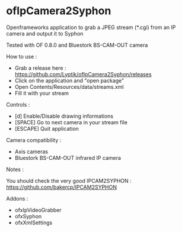 ofIpCamera2Syphon
=================

Openframeworks application to grab a JPEG stream (*.cgi) from an IP camera and output it to Syphon

Tested with OF 0.8.0 and Bluestork BS-CAM-OUT camera

How to use :

- Grab a release here : https://github.com/Lyptik/ofIpCamera2Syphon/releases
- Click on the application and "open package"
- Open Contents/Resources/data/streams.xml
- Fill it with your stream

Controls :

- [d]       Enable/Disable drawing informations
- [SPACE]   Go to next camera in your stream file
- [ESCAPE]  Quit application

Camera compatibility :

- Axis cameras
- Bluestork BS-CAM-OUT infrared IP camera

Notes :

You should check the very good IPCAM2SYPHON : https://github.com/bakercp/IPCAM2SYPHON

Addons :

- ofxIpVideoGrabber
- ofxSyphon
- ofxXmlSettings
